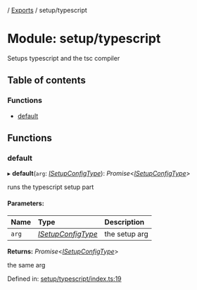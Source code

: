 [](../README.md) / [Exports](../modules.md) / setup/typescript

# Module: setup/typescript

Setups typescript and the tsc compiler

## Table of contents

### Functions

- [default](setup_typescript.md#default)

## Functions

### default

▸ **default**(`arg`: [*ISetupConfigType*](../interfaces/setup.isetupconfigtype.md)): *Promise*<[*ISetupConfigType*](../interfaces/setup.isetupconfigtype.md)\>

runs the typescript setup part

#### Parameters:

Name | Type | Description |
:------ | :------ | :------ |
`arg` | [*ISetupConfigType*](../interfaces/setup.isetupconfigtype.md) | the setup arg   |

**Returns:** *Promise*<[*ISetupConfigType*](../interfaces/setup.isetupconfigtype.md)\>

the same arg

Defined in: [setup/typescript/index.ts:19](https://github.com/onzag/itemize/blob/0e9b128c/setup/typescript/index.ts#L19)
